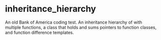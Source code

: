 # inheritance_hierarchy
An old Bank of America coding test. An inheritance hierarchy of with multiple functions, a class that holds and sums pointers to function classes, and function difference templates.
